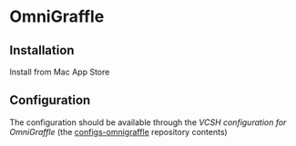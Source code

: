 # OmniGraffle

## Installation

Install from Mac App Store

## Configuration

The configuration should be available through the *VCSH configuration for OmniGraffle* (the [configs-omnigraffle](https://github.com/alem0lars/configs-omnigraffle) repository contents)
